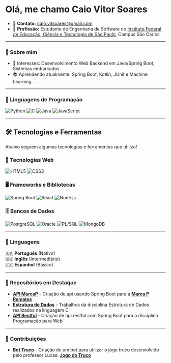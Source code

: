# Olá, me chamo Caio Vitor Soares

- 📧 **Contato:** caio.vitsoares@gmail.com
- 💼 **Profissão:** Estudante de Engenharia de Software no [Instituto Federal de Educação, Ciência e Tecnologia de São Paulo](https://scl.ifsp.edu.br/), Campus São Carlos

---

### 🚀 Sobre mim
- 🎯 Interesses: Desenvolvimento Web Backend em Java/Spring Boot, Sistemas embarcados.
- 📚 Aprendendo atualmente: Spring Boot, Kotlin, JUnit e Machine Learning.
  
---

### 🚀 Linguagens de Programação
![Python](https://img.shields.io/badge/Python-3776AB?style=for-the-badge&logo=python&logoColor=white)
![C](https://img.shields.io/badge/C-00599C?style=for-the-badge&logo=c&logoColor=white)
![Java](https://img.shields.io/badge/Java-ED8B00?style=for-the-badge&logo=openjdk&logoColor=white)
![JavaScript](https://img.shields.io/badge/JavaScript-F7DF1E?style=for-the-badge&logo=javascript&logoColor=black)

---

## 🛠️ Tecnologias e Ferramentas
Abaixo seguem algumas tecnologias e ferramentas que utilizo!

### 🔹 Tecnologias Web

![HTML5](https://img.shields.io/badge/HTML5-E34F26?style=for-the-badge&logo=html5&logoColor=white)
![CSS3](https://img.shields.io/badge/CSS3-1572B6?style=for-the-badge&logo=css3&logoColor=white)

### 🖥️ Frameworks e Bibliotecas

![Spring Boot](https://img.shields.io/badge/Spring%20Boot-6DB33F?style=for-the-badge&logo=springboot&logoColor=white)
![React](https://img.shields.io/badge/React-61DAFB?style=for-the-badge&logo=react&logoColor=black)
![Node.js](https://img.shields.io/badge/Node.js-339933?style=for-the-badge&logo=node.js&logoColor=white)

### 🗄️ Bancos de Dados

![PostgreSQL](https://img.shields.io/badge/PostgreSQL-336791?style=for-the-badge&logo=postgresql&logoColor=white)
![Oracle](https://img.shields.io/badge/Oracle-F80000?style=for-the-badge&logo=oracle&logoColor=white)
![PL/SQL](https://img.shields.io/badge/PL%2FSQL-F80000?style=for-the-badge&logo=oracle&logoColor=white)
![MongoDB](https://img.shields.io/badge/MongoDB-47A248?style=for-the-badge&logo=mongodb&logoColor=white)


---

### 📜 Linguagens  
🇧🇷 **Português** (Nativo)  
🇬🇧 **Inglês** (Intermediário)  
🇪🇸 **Espanhol** (Básico)  

---

### 📂 Repositórios em Destaque  
- [**API MarcaP**](https://github.com/BenHurFerreira/Projeto-MarcaP.git) - Criação de api usando Spring Boot para a [**Marca P Remates**](https://marcapremates.com/)
- [**Estrutura de Dados**](https://github.com/Vitor0389/esdd.git) - Trabalhos da disciplina Estrutura de Dados realizados na linguagem C
- [**API Restful**](https://github.com/caio-soares13/API_conserto.git) - Criação de api restful com Spring Boot para a disciplina Programação para Web
---

### 🎯 Contribuições  
- [**Bot Truco**](https://github.com/caio-vitor13/CTruco.git) - Criação de um bot para utilizar o jogo truco desenvolvido pelo professor Lucas: [**Jogo do Truco**](https://github.com/lucas-ifsp/CTruco)
